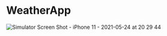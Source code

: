 # WeatherApp

![Simulator Screen Shot - iPhone 11 - 2021-05-24 at 20 29 44](https://user-images.githubusercontent.com/32164691/119391965-5bd6fb80-bccf-11eb-95e8-cf03d6ee7667.png)
